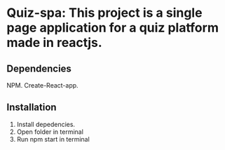 # Quiz-spa: This project is a single page application for a quiz platform made in reactjs.

## Dependencies

NPM.
Create-React-app. 

## Installation

1. Install depedencies.
2. Open folder in terminal 
3. Run npm start in terminal
